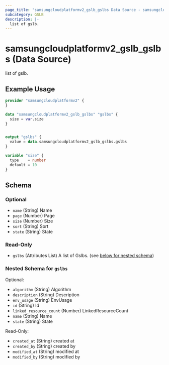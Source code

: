 ```yaml
---
page_title: "samsungcloudplatformv2_gslb_gslbs Data Source - samsungcloudplatformv2"
subcategory: GSLB
description: |-
  list of gslb.
---
```


# samsungcloudplatformv2_gslb_gslbs (Data Source)

list of gslb.

## Example Usage

```terraform
provider "samsungcloudplatformv2" {
}

data "samsungcloudplatformv2_gslb_gslbs" "gslbs" {
  size = var.size
}


output "gslbs" {
  value = data.samsungcloudplatformv2_gslb_gslbs.gslbs
}

variable "size" {
  type    = number
  default = 10
}
```

<!-- schema generated by tfplugindocs -->
## Schema

### Optional

- `name` (String) Name
- `page` (Number) Page
- `size` (Number) Size
- `sort` (String) Sort
- `state` (String) State

### Read-Only

- `gslbs` (Attributes List) A list of Gslbs. (see [below for nested schema](#nestedatt--gslbs))

<a id="nestedatt--gslbs"></a>
### Nested Schema for `gslbs`

Optional:

- `algorithm` (String) Algorithm
- `description` (String) Description
- `env_usage` (String) EnvUsage
- `id` (String) Id
- `linked_resource_count` (Number) LinkedResourceCount
- `name` (String) Name
- `state` (String) State

Read-Only:

- `created_at` (String) created at
- `created_by` (String) created by
- `modified_at` (String) modified at
- `modified_by` (String) modified by